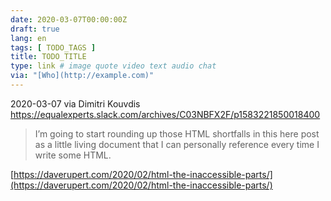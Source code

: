 ```yaml
---
date: 2020-03-07T00:00:00Z
draft: true
lang: en
tags: [ TODO_TAGS ]
title: TODO_TITLE
type: link # image quote video text audio chat
via: "[Who](http://example.com)"
---
```



2020-03-07 via Dimitri Kouvdis
https://equalexperts.slack.com/archives/C03NBFX2F/p1583221850018400

> I’m going to start rounding up those HTML shortfalls in this here post as a little living document that I can personally reference every time I write some HTML.

[https://daverupert.com/2020/02/html-the-inaccessible-parts/](https://daverupert.com/2020/02/html-the-inaccessible-parts/)

